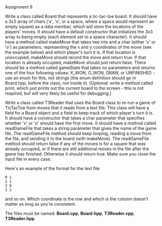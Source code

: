 Assignment 9

Write a class called Board that represents a tic-tac-toe board. It should have a 3x3 array of chars ('x', 'o', or a space, where a space would represent an empty square) as a data member, which will store the locations of the players' moves. It should have a default constructor that initializes the 3x3 array to being empty (each element set to a space character). It should have a method called makeMove that takes two ints and a char (either 'x' or 'o') as parameters, representing the x and y coordinates of the move (see the example below) and which player's turn it is. If that location is unoccupied, makeMove should record the move and return true. If that location is already occupied, makeMove should just return false. There should be a method called gameState that takes no parameters and returns one of the four following values: X_WON, O_WON, DRAW, or UNFINISHED - use an enum for this, not strings (the enum definition should go in Board.hpp, before the class, not inside it).  [Optional: write a method called print, which just prints out the current board to the screen - this is not required, but will very likely be useful for debugging.]

Write a class called T3Reader that uses the Board class to re-run a game of TicTacToe from moves that it reads from a text file. This class will have a field for a Board object and a field to keep track of which player's turn it is. It should have a constructor that takes a char parameter that specifies whether 'x' or 'o' should have the first move. It should have a method called readGameFile that takes a string parameter that gives the name of the game file. The readGameFile method should keep looping, reading a move from the file, and sending it to the board (with makeMove).  The readGameFile method should return false if any of the moves is for a square that was already occupied, or if there are still additional moves in the file after the game has finished.  Otherwise it should return true.  Make sure you close the input file in every case.

Here's an example of the format for the text file:

    0 1
    2 1
    2 0
    1 2

and so on.  Which coordinate is the row and which is the column doesn't matter as long as you're consistent.

The files must be named: **Board.cpp**, **Board.hpp**, **T3Reader.cpp**, **T3Reader.hpp**.

